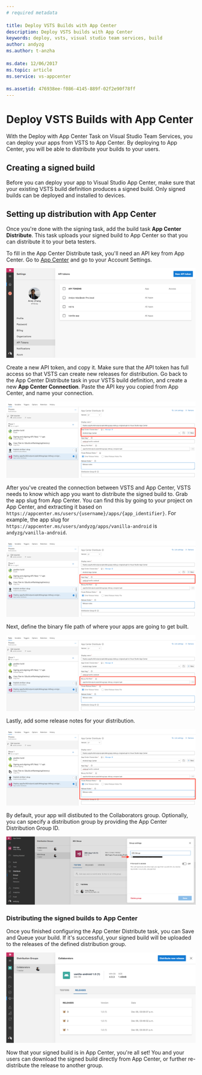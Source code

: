 ```yaml
---
# required metadata

title: Deploy VSTS Builds with App Center
description: Deploy VSTS builds with App Center
keywords: deploy, vsts, visual studio team services, build
author: andyzg
ms.author: t-anzha

ms.date: 12/06/2017
ms.topic: article
ms.service: vs-appcenter

ms.assetid: 476938ee-f086-4145-889f-02f2e90f78ff
---
```


# Deploy VSTS Builds with App Center

With the Deploy with App Center Task on Visual Studio Team Services, you can deploy your apps from VSTS
to App Center. By deploying to App Center, you will be able to distribute your
builds to your users.


## Creating a signed build

Before you can deploy your app to Visual Studio App Center, make sure that your existing VSTS build definition produces a signed build. Only signed builds can be deployed and installed to devices.

## Setting up distribution with App Center

Once you're done with the signing task, add the build task **App Center
Distribute**. This task uploads your signed build to App Center so that you can
distribute it to your beta testers.

To fill in the App Center Distribute task, you'll need an API key from App
Center. Go to [App Center](https://appcenter.ms) and go to your Account Settings.

![Get your API key from App Center][vsts-deploy-api]

Create a new API token, and copy it. Make sure that the API token has full
access so that VSTS can create new releases for distribution. Go back to the 
App Center Distribute task in your VSTS build definition, and create a 
new **App Center Connection**. Paste the API key you copied from App Center, 
and name your connection.

![Create an App Center connection][vsts-deploy-app-center-api]

After you've created the connection between VSTS and App Center, VSTS needs to
know which app you want to distribute the signed build to. Grab the app slug
from App Center. You can find this by going to your project on App Center, and
extracting it based on `https://appcenter.ms/users/{username}/apps/{app_identifier}`.
For example, the app slug for `https://appcenter.ms/users/andyzg/apps/vanilla-android` is `andyzg/vanilla-android`.

![Copy your App Slug from App Center][vsts-deploy-app-center-slug]

Next, define the binary file path of where your apps are going to get built.

![Define the binary path][vsts-deploy-app-center-binary]

Lastly, add some release notes for your distribution.

![Release notes][vsts-deploy-app-center-notes]

By default, your app will distibuted to the Collaborators group.
Optionally, you can specify a distribution group by providing the App Center
Distribution Group ID.

![Distribution group][vsts-deploy-app-center-group]

### Distributing the signed builds to App Center

Once you finished configuring the App Center Distribute task, you can Save and Queue
your build. If it's successful, your signed build will be uploaded to the
releases of the defined distribution group.

![Releases][vsts-deploy-app-center-releases]

Now that your signed build is in App Center, you're all set! You and your users
can download the signed build directly from App Center, or further re-distribute the release to another group.


[vsts-deploy-api]: images/vsts-deploy-api.png
[vsts-deploy-app-center-api]: images/vsts-deploy-app-center-api.png
[vsts-deploy-app-center-slug]: images/vsts-deploy-app-center-slug.png
[vsts-deploy-app-center-binary]: images/vsts-deploy-app-center-binary.png
[vsts-deploy-app-center-notes]: images/vsts-deploy-app-center-notes.png
[vsts-deploy-app-center-group]: images/vsts-deploy-app-center-group.png
[vsts-deploy-app-center-releases]: images/vsts-deploy-app-center-releases.png
